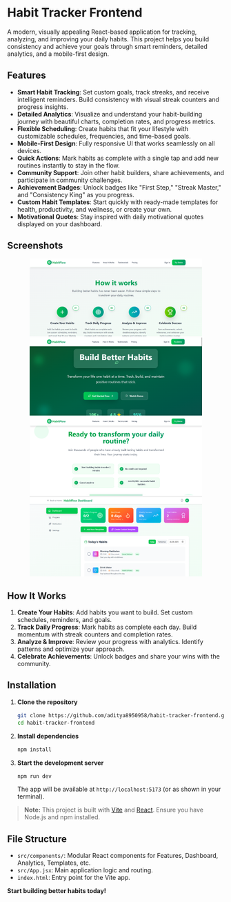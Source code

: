 # Habit Tracker Frontend

A modern, visually appealing React-based application for tracking, analyzing, and improving your daily habits. This project helps you build consistency and achieve your goals through smart reminders, detailed analytics, and a mobile-first design.

## Features

- **Smart Habit Tracking**: Set custom goals, track streaks, and receive intelligent reminders. Build consistency with visual streak counters and progress insights.
- **Detailed Analytics**: Visualize and understand your habit-building journey with beautiful charts, completion rates, and progress metrics.
- **Flexible Scheduling**: Create habits that fit your lifestyle with customizable schedules, frequencies, and time-based goals.
- **Mobile-First Design**: Fully responsive UI that works seamlessly on all devices.
- **Quick Actions**: Mark habits as complete with a single tap and add new routines instantly to stay in the flow.
- **Community Support**: Join other habit builders, share achievements, and participate in community challenges.
- **Achievement Badges**: Unlock badges like "First Step," "Streak Master," and "Consistency King" as you progress.
- **Custom Habit Templates**: Start quickly with ready-made templates for health, productivity, and wellness, or create your own.
- **Motivational Quotes**: Stay inspired with daily motivational quotes displayed on your dashboard.

## Screenshots

<div align="center">
  <img src="https://github.com/aditya8950958/habit-tracker-frontend/blob/main/Screenshot%202025-09-26%20133747.png" alt="Dashboard" width="400"/>
  <img src="https://github.com/aditya8950958/habit-tracker-frontend/blob/main/Screenshot%202025-09-26%20133722.png" alt="Analytics" width="400"/>
  <img src="https://github.com/aditya8950958/habit-tracker-frontend/blob/main/Screenshot%202025-09-26%20133756.png" alt="Templates" width="400"/>
  <img src="https://github.com/aditya8950958/habit-tracker-frontend/blob/main/Screenshot%202025-09-26%20133809.png" alt="Progress" width="400"/>
</div>

## How It Works

1. **Create Your Habits**: Add habits you want to build. Set custom schedules, reminders, and goals.
2. **Track Daily Progress**: Mark habits as complete each day. Build momentum with streak counters and completion rates.
3. **Analyze & Improve**: Review your progress with analytics. Identify patterns and optimize your approach.
4. **Celebrate Achievements**: Unlock badges and share your wins with the community.

## Installation

1. **Clone the repository**
   ```bash
   git clone https://github.com/aditya8950958/habit-tracker-frontend.git
   cd habit-tracker-frontend
   ```

2. **Install dependencies**
   ```bash
   npm install
   ```

3. **Start the development server**
   ```bash
   npm run dev
   ```
   The app will be available at `http://localhost:5173` (or as shown in your terminal).

> **Note:** This project is built with [Vite](https://vitejs.dev/) and [React](https://react.dev/). Ensure you have Node.js and npm installed.

## File Structure

- `src/components/`: Modular React components for Features, Dashboard, Analytics, Templates, etc.
- `src/App.jsx`: Main application logic and routing.
- `index.html`: Entry point for the Vite app.


**Start building better habits today!**
